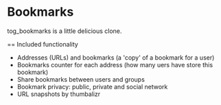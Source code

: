 Bookmarks
=========

tog_bookmarks is a little delicious clone.

== Included functionality

* Addresses (URLs) and bookmarks (a 'copy' of a bookmark for a user)
* Bookmarks counter for each address (how many uers have store this bookmark)
* Share bookmarks between users and groups
* Bookmark privacy: public, private and social network 
* URL snapshots by thumbalizr
